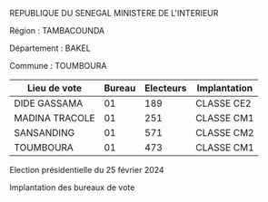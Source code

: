 REPUBLIQUE DU SENEGAL MINISTERE DE L'INTERIEUR

Région : TAMBACOUNDA

Département : BAKEL

Commune : TOUMBOURA

| Lieu de vote | Bureau | Electeurs | Implantation |
| - | - | - | - |
| DIDE GASSAMA | 01 | 189 | CLASSE CE2 |
| MADINA TRACOLE | 01 | 251 | CLASSE CM1 |
| SANSANDING | 01 | 571 | CLASSE CM2 |
| TOUMBOURA | 01 | 473 | CLASSE CM1 |

<!-- PageNumber="14/14" -->

Election présidentielle du 25 février 2024

Implantation des bureaux de vote
